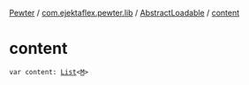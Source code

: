 [Pewter](../../index.md) / [com.ejektaflex.pewter.lib](../index.md) / [AbstractLoadable](index.md) / [content](./content.md)

# content

`var content: `[`List`](https://kotlinlang.org/api/latest/jvm/stdlib/kotlin.collections/-list/index.html)`<`[`M`](index.md#M)`>`